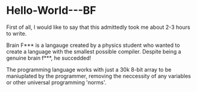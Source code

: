 # Hello-World---BF

First of all, I would like to say that this admittedly took me about 2-3 hours to write.

Brain F*** is a langauge created by a physics student who wanted to create a language with the smallest possible compiler. Despite being a genuine brain f***, he succedded!

The programming language works with just a 30k 8-bit array to be maniuplated by the programmer, removing the neccessity of any variables or other universal programming 'norms'.
